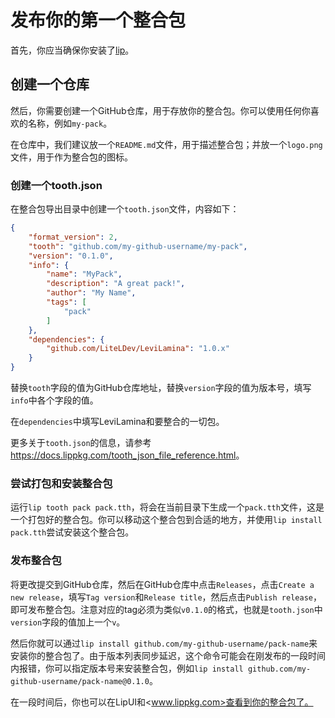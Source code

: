 # 发布你的第一个整合包

首先，你应当确保你安装了[lip](https://github.com/lippkg/lip)。

## 创建一个仓库

然后，你需要创建一个GitHub仓库，用于存放你的整合包。你可以使用任何你喜欢的名称，例如`my-pack`。

在仓库中，我们建议放一个`README.md`文件，用于描述整合包；并放一个`logo.png`文件，用于作为整合包的图标。

### 创建一个tooth.json

在整合包导出目录中创建一个`tooth.json`文件，内容如下：

```json
{
    "format_version": 2,
    "tooth": "github.com/my-github-username/my-pack",
    "version": "0.1.0",
    "info": {
        "name": "MyPack",
        "description": "A great pack!",
        "author": "My Name",
        "tags": [
            "pack"
        ]
    },
    "dependencies": {
        "github.com/LiteLDev/LeviLamina": "1.0.x"
    }
}
```

替换`tooth`字段的值为GitHub仓库地址，替换`version`字段的值为版本号，填写`info`中各个字段的值。

在`dependencies`中填写LeviLamina和要整合的一切包。

更多关于`tooth.json`的信息，请参考<https://docs.lippkg.com/tooth_json_file_reference.html>。

### 尝试打包和安装整合包

运行`lip tooth pack pack.tth`，将会在当前目录下生成一个`pack.tth`文件，这是一个打包好的整合包。你可以移动这个整合包到合适的地方，并使用`lip install pack.tth`尝试安装这个整合包。

### 发布整合包

将更改提交到GitHub仓库，然后在GitHub仓库中点击`Releases`，点击`Create a new release`，填写`Tag version`和`Release title`，然后点击`Publish release`，即可发布整合包。注意对应的tag必须为类似`v0.1.0`的格式，也就是`tooth.json`中`version`字段的值加上一个`v`。

然后你就可以通过`lip install github.com/my-github-username/pack-name`来安装你的整合包了。由于版本列表同步延迟，这个命令可能会在刚发布的一段时间内报错，你可以指定版本号来安装整合包，例如`lip install github.com/my-github-username/pack-name@0.1.0`。

在一段时间后，你也可以在LipUI和<www.lippkg.com>查看到你的整合包了。
